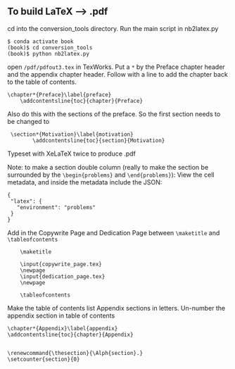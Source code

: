 ## To build LaTeX --> .pdf

cd into the conversion_tools directory. Run the main script in nb2latex.py

```
$ conda activate book
(book)$ cd conversion_tools
(book)$ python nb2latex.py
```

open ```/pdf/pdfout3.tex``` in TexWorks. Put a ```*``` by the Preface chapter header and the appendix chapter header. Follow with a line to add the chapter back to the table of contents.

```
\chapter*{Preface}\label{preface}
	\addcontentsline{toc}{chapter}{Preface}
```

Also do this with the sections of the preface. So the first section needs to be changed to

```
 \section*{Motivation}\label{motivation}
        \addcontentsline{toc}{section}{Motivation}
```

 Typeset with XeLaTeX twice to produce .pdf

 Note: to make a section double column (really to make the section be surrounded by the ```\begin{problems}``` and  ```\end{problems}```): View the cell metadata, and inside the metadata include the JSON:

 ```
 {
  "latex": {
    "environment": "problems"
  }
}
```

Add in the Copywrite Page and Dedication Page between ```\maketitle``` and ```\tableofcontents```

```
    \maketitle
    
    \input{copywrite_page.tex}
    \newpage
    \input{dedication_page.tex}
    \newpage
    
    \tableofcontents
```

Make the table of contents list Appendix sections in letters. Un-number the appendix section in table of contents

```
\chapter*{Appendix}\label{appendix}
\addcontentsline{toc}{chapter}{Appendix}


\renewcommand{\thesection}{\Alph{section}.}
\setcounter{section}{0}
```




